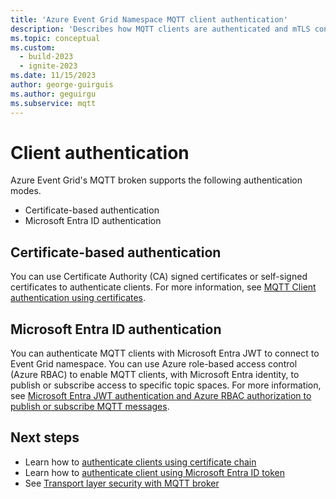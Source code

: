 ```yaml
---
title: 'Azure Event Grid Namespace MQTT client authentication'
description: 'Describes how MQTT clients are authenticated and mTLS connection is established when a client connects to Azure Event Grid’s MQTT broker feature.'
ms.topic: conceptual
ms.custom:
  - build-2023
  - ignite-2023
ms.date: 11/15/2023
author: george-guirguis
ms.author: geguirgu
ms.subservice: mqtt
---
```


# Client authentication

Azure Event Grid's MQTT broken supports the following authentication modes. 

- Certificate-based authentication
- Microsoft Entra ID authentication 

## Certificate-based authentication
You can use Certificate Authority (CA) signed certificates or self-signed certificates to authenticate clients. For more information, see [MQTT Client authentication using certificates](mqtt-client-certificate-authentication.md).

## Microsoft Entra ID authentication
You can authenticate MQTT clients with Microsoft Entra JWT to connect to Event Grid namespace. You can use Azure role-based access control (Azure RBAC) to enable MQTT clients, with Microsoft Entra identity, to publish or subscribe access to specific topic spaces. For more information, see [Microsoft Entra JWT authentication and Azure RBAC authorization to publish or subscribe MQTT messages](mqtt-client-microsoft-entra-token-and-rbac.md). 

## Next steps
- Learn how to [authenticate clients using certificate chain](mqtt-certificate-chain-client-authentication.md)
- Learn how to [authenticate client using Microsoft Entra ID token](mqtt-client-azure-ad-token-and-rbac.md)
- See [Transport layer security with MQTT broker](mqtt-transport-layer-security-flow.md)
